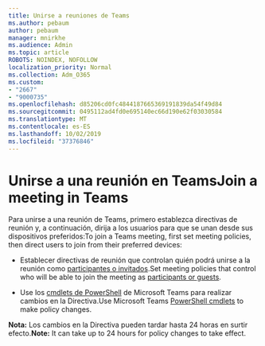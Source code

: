 ```yaml
---
title: Unirse a reuniones de Teams
ms.author: pebaum
author: pebaum
manager: mnirkhe
ms.audience: Admin
ms.topic: article
ROBOTS: NOINDEX, NOFOLLOW
localization_priority: Normal
ms.collection: Adm_O365
ms.custom:
- "2667"
- "9000735"
ms.openlocfilehash: d85206cd0fc4844187665369191839da54f49d84
ms.sourcegitcommit: 0495112ad4fd0e695140ec66d190e62f03030584
ms.translationtype: MT
ms.contentlocale: es-ES
ms.lasthandoff: 10/02/2019
ms.locfileid: "37376846"
---
```

# <a name="join-a-meeting-in-teams"></a><span data-ttu-id="4e0b3-102">Unirse a una reunión en Teams</span><span class="sxs-lookup"><span data-stu-id="4e0b3-102">Join a meeting in Teams</span></span>

<span data-ttu-id="4e0b3-103">Para unirse a una reunión de Teams, primero establezca directivas de reunión y, a continuación, dirija a los usuarios para que se unan desde sus dispositivos preferidos:</span><span class="sxs-lookup"><span data-stu-id="4e0b3-103">To join a Teams meeting, first set meeting policies, then direct users to join from their preferred devices:</span></span>

- <span data-ttu-id="4e0b3-104">Establecer directivas de reunión que controlan quién podrá unirse a la reunión como [participantes o invitados](https://docs.microsoft.com/microsoftteams/meeting-policies-in-teams#meeting-policy-settings---participants--guests).</span><span class="sxs-lookup"><span data-stu-id="4e0b3-104">Set meeting policies that control who will be able to join the meeting as [participants or guests](https://docs.microsoft.com/microsoftteams/meeting-policies-in-teams#meeting-policy-settings---participants--guests).</span></span> 

- <span data-ttu-id="4e0b3-105">Use los [cmdlets de PowerShell](https://docs.microsoft.com/en-us/microsoftteams/teams-powershell-overview) de Microsoft Teams para realizar cambios en la Directiva.</span><span class="sxs-lookup"><span data-stu-id="4e0b3-105">Use Microsoft Teams [PowerShell cmdlets](https://docs.microsoft.com/en-us/microsoftteams/teams-powershell-overview) to make policy changes.</span></span>    

<span data-ttu-id="4e0b3-106">**Nota:** Los cambios en la Directiva pueden tardar hasta 24 horas en surtir efecto.</span><span class="sxs-lookup"><span data-stu-id="4e0b3-106">**Note:** It can take up to 24 hours for policy changes to take effect.</span></span>